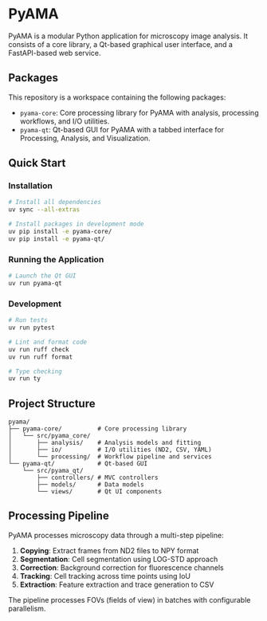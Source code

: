 # PyAMA

PyAMA is a modular Python application for microscopy image analysis. It consists of a core library, a Qt-based graphical user interface, and a FastAPI-based web service.

## Packages

This repository is a workspace containing the following packages:

*   `pyama-core`: Core processing library for PyAMA with analysis, processing workflows, and I/O utilities.
*   `pyama-qt`: Qt-based GUI for PyAMA with a tabbed interface for Processing, Analysis, and Visualization.

## Quick Start

### Installation

```bash
# Install all dependencies
uv sync --all-extras

# Install packages in development mode
uv pip install -e pyama-core/
uv pip install -e pyama-qt/
```

### Running the Application

```bash
# Launch the Qt GUI
uv run pyama-qt
```

### Development

```bash
# Run tests
uv run pytest

# Lint and format code
uv run ruff check
uv run ruff format

# Type checking
uv run ty
```

## Project Structure

```
pyama/
├── pyama-core/          # Core processing library
│   └── src/pyama_core/
│       ├── analysis/    # Analysis models and fitting
│       ├── io/          # I/O utilities (ND2, CSV, YAML)
│       └── processing/  # Workflow pipeline and services
└── pyama-qt/            # Qt-based GUI
    └── src/pyama_qt/
        ├── controllers/ # MVC controllers
        ├── models/      # Data models
        └── views/       # Qt UI components
```

## Processing Pipeline

PyAMA processes microscopy data through a multi-step pipeline:

1. **Copying**: Extract frames from ND2 files to NPY format
2. **Segmentation**: Cell segmentation using LOG-STD approach
3. **Correction**: Background correction for fluorescence channels
4. **Tracking**: Cell tracking across time points using IoU
5. **Extraction**: Feature extraction and trace generation to CSV

The pipeline processes FOVs (fields of view) in batches with configurable parallelism.
